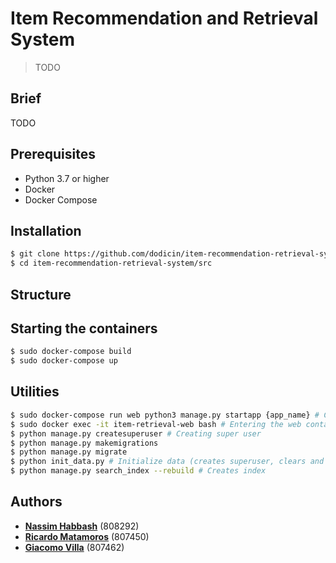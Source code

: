 # Item Recommendation and Retrieval System
>TODO

## Brief

TODO

## Prerequisites

* Python 3.7 or higher
* Docker
* Docker Compose

## Installation
```sh
$ git clone https://github.com/dodicin/item-recommendation-retrieval-system
$ cd item-recommendation-retrieval-system/src
```
## Structure



## Starting the containers
```sh
$ sudo docker-compose build 
$ sudo docker-compose up
```

## Utilities
```sh
$ sudo docker-compose run web python3 manage.py startapp {app_name} # Creates {app_name} in the project (after building)
$ sudo docker exec -it item-retrieval-web bash # Entering the web container
$ python manage.py createsuperuser # Creating super user 
$ python manage.py makemigrations 
$ python manage.py migrate
$ python init_data.py # Initialize data (creates superuser, clears and populates DB)
$ python manage.py search_index --rebuild # Creates index
```


## Authors

* [**Nassim Habbash**](https://github.com/dodicin) (808292)
* [**Ricardo Matamoros**](https://github.com/ricardoanibalmatamorosaragon) (807450)
* [**Giacomo Villa**](https://github.com/Villone96) (807462)
